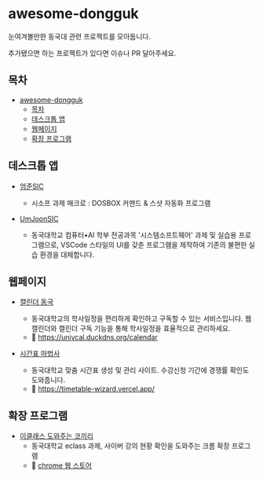 # awesome-dongguk

눈여겨볼만한 동국대 관련 프로젝트를 모아둡니다.

추가됐으면 하는 프로젝트가 있다면 이슈나 PR 달아주세요.


## 목차

- [awesome-dongguk](#awesome-dongguk)
  - [목차](#목차)
  - [데스크톱 앱](#데스크톱-앱)
  - [웹페이지](#웹페이지)
  - [확장 프로그램](#확장-프로그램)


## 데스크톱 앱

- [엄준SIC](https://github.com/CodeHotel/SIC_Helper) 
  - 시소프 과제 매크로 : DOSBOX 커맨드 & 스샷 자동화 프로그램

- [UmJoonSIC](https://github.com/CAPS-DGU/UmJoonSIC)
  - 동국대학교 컴퓨터•AI 학부 전공과목 '시스템소프트웨어' 과제 및 실습용 프로그램으로, VSCode 스타일의 UI를 갖춘 프로그램을 제작하여 기존의 불편한 실습 환경을 대체합니다.


## 웹페이지

- [캘린더 동국](https://github.com/wonjongin/calendar-dongguk) 
  - 동국대학교의 학사일정을 편리하게 확인하고 구독할 수 있는 서비스입니다. 웹 캘린더와 캘린더 구독 기능을 통해 학사일정을 효율적으로 관리하세요. 
  - 🔗 https://univcal.duckdns.org/calendar

- [시간표 마법사](https://github.com/karpitony/timetable-wizard)
  - 동국대학교 맞춤 시간표 생성 및 관리 사이트. 수강신청 기간에 경쟁률 확인도 도와줍니다.
  - 🔗 https://timetable-wizard.vercel.app/


## 확장 프로그램

- [이클래스 도와주는 코끼리](https://github.com/karpitony/dgu-ecko)
  - 동국대학교 eclass 과제, 사이버 강의 현황 확인을 도와주는 크롬 확장 프로그램
  - 🔗 [chrome 웹 스토어](https://chromewebstore.google.com/detail/%EC%9D%B4%EC%BD%94-%EC%9D%B4%ED%81%B4%EB%9E%98%EC%8A%A4-%EB%8F%84%EC%99%80%EC%A3%BC%EB%8A%94-%EC%BD%94%EB%81%BC%EB%A6%AC/jmcmadbhcejffmkgomehebjpglhfmggp)
